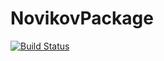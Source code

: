 # NovikovPackage

[![Build Status](https://github.com/KNLOD/NovikovPackage.jl/actions/workflows/CI.yml/badge.svg?branch=main)](https://github.com/KNLOD/NovikovPackage.jl/actions/workflows/CI.yml?query=branch%3Amain)
